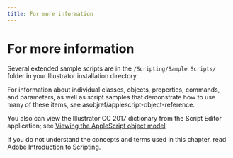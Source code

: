```yaml
---
title: For more information
---
```

# For more information

Several extended sample scripts are in the `/Scripting/Sample Scripts/` folder in your Illustrator installation directory.

For information about individual classes, objects, properties, commands, and parameters, as well as script samples that demonstrate how to use many of these items, see asobjref/applescript-object-reference.

You also can view the lllustrator CC 2017 dictionary from the Script Editor application; see [Viewing the AppleScript object model](../../introduction/viewingtheobjectmodel#viewing-the-applescript-object-model)

If you do not understand the concepts and terms used in this chapter, read Adobe Introduction to Scripting.
